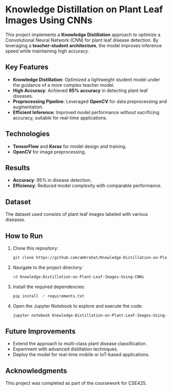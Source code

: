 # Knowledge Distillation on Plant Leaf Images Using CNNs  

This project implements a **Knowledge Distillation** approach to optimize a Convolutional Neural Network (CNN) for plant leaf disease detection. By leveraging a **teacher-student architecture**, the model improves inference speed while maintaining high accuracy.  

## Key Features  
- **Knowledge Distillation**: Optimized a lightweight student model under the guidance of a more complex teacher model.  
- **High Accuracy**: Achieved **95% accuracy** in detecting plant leaf diseases.  
- **Preprocessing Pipeline**: Leveraged **OpenCV** for data preprocessing and augmentation.  
- **Efficient Inference**: Improved model performance without sacrificing accuracy, suitable for real-time applications.  

## Technologies  
- **TensorFlow** and **Keras** for model design and training.  
- **OpenCV** for image preprocessing.  

## Results  
- **Accuracy**: 95% in disease detection.  
- **Efficiency**: Reduced model complexity with comparable performance.  

## Dataset  
The dataset used consists of plant leaf images labeled with various diseases.  

## How to Run  
1. Clone this repository:  
   ```bash
   git clone https://github.com/amhrahat/Knowledge-Distillation-on-Plant-Leaf-Images-Using-CNNs.git
2. Navigate to the project directory:
   ```bash 
   cd Knowledge-Distillation-on-Plant-Leaf-Images-Using-CNNs
3. Install the required dependencies:
   ```bash 
   pip install -r requirements.txt
4. Open the Jupyter Notebook to explore and execute the code:
   ```bash 
   jupyter notebook Knowledge-Distillation-on-Plant-Leaf-Images-Using-CNNs.ipynb
   
## Future Improvements  
- Extend the approach to multi-class plant disease classification.  
- Experiment with advanced distillation techniques.  
- Deploy the model for real-time mobile or IoT-based applications.  

## Acknowledgments
This project was completed as part of the coursework for CSE425.
